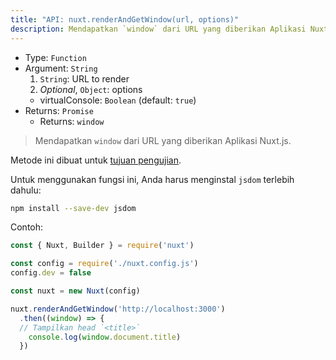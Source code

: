 ```yaml
---
title: "API: nuxt.renderAndGetWindow(url, options)"
description: Mendapatkan `window` dari URL yang diberikan Aplikasi Nuxt.js.
---
```


- Type: `Function`
- Argument: `String`
  1. `String`: URL to render
  2. *Optional*, `Object`: options
    - virtualConsole: `Boolean` (default: `true`)
- Returns: `Promise`
  - Returns: `window`

> Mendapatkan `window` dari URL yang diberikan Aplikasi Nuxt.js.

<div class="Alert Alert--orange">

Metode ini dibuat untuk [tujuan pengujian](/guide/development-tools#end-to-end-testing).

</div>

Untuk menggunakan fungsi ini, Anda harus menginstal `jsdom` terlebih dahulu:

```bash
npm install --save-dev jsdom
```

Contoh:

```js
const { Nuxt, Builder } = require('nuxt')

const config = require('./nuxt.config.js')
config.dev = false

const nuxt = new Nuxt(config)

nuxt.renderAndGetWindow('http://localhost:3000')
  .then((window) => {
  // Tampilkan head `<title>`
    console.log(window.document.title)
  })
```
